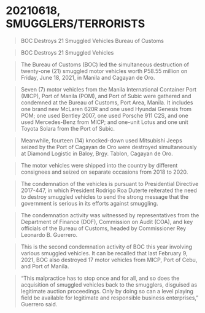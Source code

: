 # 20210618, SMUGGLERS/TERRORISTS

> BOC Destroys 21 Smuggled Vehicles Bureau of Customs

> BOC Destroys 21 Smuggled Vehicles

> The Bureau of Customs (BOC) led the simultaneous destruction of twenty-one (21) smuggled motor vehicles worth P58.55 million on Friday, June 18, 2021, in Manila and Cagayan de Oro.

> Seven (7) motor vehicles from the Manila International Container Port (MICP), Port of Manila (POM), and Port of Subic were gathered and condemned at the Bureau of Customs, Port Area, Manila. It includes one brand new McLaren 620R and one used Hyundai Genesis from POM; one used Bentley 2007, one used Porsche 911 C2S, and one used Mercedes-Benz from MICP; and one-unit Lotus and one unit Toyota Solara from the Port of Subic.

> Meanwhile, fourteen (14) knocked-down used Mitsubishi Jeeps seized by the Port of Cagayan de Oro were destroyed simultaneously at Diamond Logistic in Baloy, Brgy. Tablon, Cagayan de Oro.

> The motor vehicles were shipped into the country by different consignees and seized on separate occasions from 2018 to 2020.

> The condemnation of the vehicles is pursuant to Presidential Directive 2017-447, in which President Rodrigo Roa Duterte reiterated the need to destroy smuggled vehicles to send the strong message that the government is serious in its efforts against smuggling.

> The condemnation activity was witnessed by representatives from the Department of Finance (DOF), Commission on Audit (COA), and key officials of the Bureau of Customs, headed by Commissioner Rey Leonardo B. Guerrero.

> This is the second condemnation activity of BOC this year involving various smuggled vehicles. It can be recalled that last February 9, 2021, BOC also destroyed 17 motor vehicles from MICP, Port of Cebu, and Port of Manila.

> “This malpractice has to stop once and for all, and so does the acquisition of smuggled vehicles back to the smugglers, disguised as legitimate auction proceedings. Only by doing so can a level playing field be available for legitimate and responsible business enterprises,” Guerrero said.
> 

